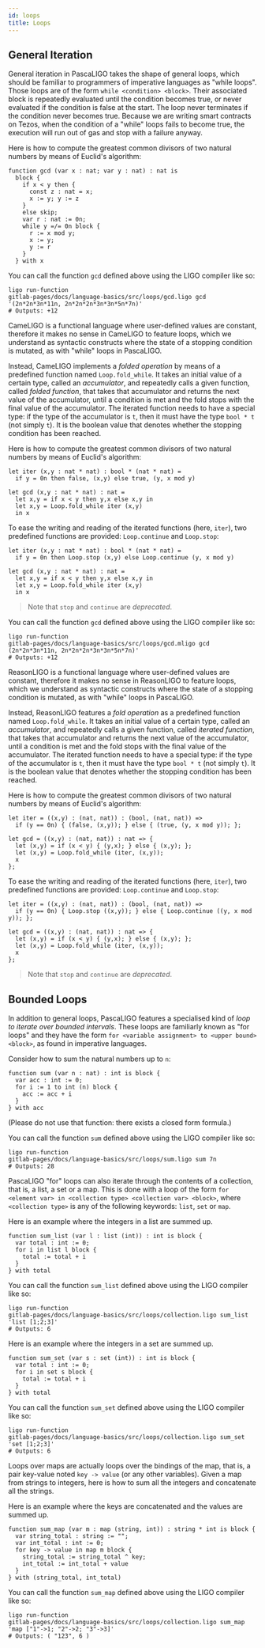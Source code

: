 ```yaml
---
id: loops
title: Loops
---
```


## General Iteration

<!--DOCUSAURUS_CODE_TABS-->

<!--PascaLIGO-->

General iteration in PascaLIGO takes the shape of general loops, which
should be familiar to programmers of imperative languages as "while
loops". Those loops are of the form `while <condition> <block>`. Their
associated block is repeatedly evaluated until the condition becomes
true, or never evaluated if the condition is false at the start. The
loop never terminates if the condition never becomes true. Because we
are writing smart contracts on Tezos, when the condition of a "while"
loops fails to become true, the execution will run out of gas and stop
with a failure anyway.

Here is how to compute the greatest common divisors of two natural
numbers by means of Euclid's algorithm:

```pascaligo group=a
function gcd (var x : nat; var y : nat) : nat is
  block {
    if x < y then {
      const z : nat = x;
      x := y; y := z
    }
    else skip;
    var r : nat := 0n;
    while y =/= 0n block {
      r := x mod y;
      x := y;
      y := r
    }
  } with x
```

You can call the function `gcd` defined above using the LIGO compiler
like so:
```shell
ligo run-function
gitlab-pages/docs/language-basics/src/loops/gcd.ligo gcd '(2n*2n*3n*11n, 2n*2n*2n*3n*3n*5n*7n)'
# Outputs: +12
```

<!--CameLIGO-->

CameLIGO is a functional language where user-defined values are
constant, therefore it makes no sense in CameLIGO to feature loops,
which we understand as syntactic constructs where the state of a
stopping condition is mutated, as with "while" loops in PascaLIGO.

Instead, CameLIGO implements a *folded operation* by means of a
predefined function named `Loop.fold_while`. It takes an initial value
of a certain type, called an *accumulator*, and repeatedly calls a
given function, called *folded function*, that takes that
accumulator and returns the next value of the accumulator, until a
condition is met and the fold stops with the final value of the
accumulator. The iterated function needs to have a special type: if
the type of the accumulator is `t`, then it must have the type `bool *
t` (not simply `t`). It is the boolean value that denotes whether the
stopping condition has been reached.

Here is how to compute the greatest common divisors of two natural
numbers by means of Euclid's algorithm:

```cameligo group=a
let iter (x,y : nat * nat) : bool * (nat * nat) =
  if y = 0n then false, (x,y) else true, (y, x mod y)

let gcd (x,y : nat * nat) : nat =
  let x,y = if x < y then y,x else x,y in
  let x,y = Loop.fold_while iter (x,y)
  in x
```

To ease the writing and reading of the iterated functions (here,
`iter`), two predefined functions are provided: `Loop.continue` and
`Loop.stop`:

```cameligo group=a
let iter (x,y : nat * nat) : bool * (nat * nat) =
  if y = 0n then Loop.stop (x,y) else Loop.continue (y, x mod y)

let gcd (x,y : nat * nat) : nat =
  let x,y = if x < y then y,x else x,y in
  let x,y = Loop.fold_while iter (x,y)
  in x
```

> Note that `stop` and `continue` are *deprecated*.

You can call the function `gcd` defined above using the LIGO compiler
like so:
```shell
ligo run-function
gitlab-pages/docs/language-basics/src/loops/gcd.mligo gcd (2n*2n*3n*11n, 2n*2n*2n*3n*3n*5n*7n)'
# Outputs: +12
```

<!--ReasonLIGO-->

ReasonLIGO is a functional language where user-defined values are
constant, therefore it makes no sense in ReasonLIGO to feature loops,
which we understand as syntactic constructs where the state of a
stopping condition is mutated, as with "while" loops in PascaLIGO.

Instead, ReasonLIGO features a *fold operation* as a predefined
function named `Loop.fold_while`. It takes an initial value of a
certain type, called an *accumulator*, and repeatedly calls a given
function, called *iterated function*, that takes that accumulator and
returns the next value of the accumulator, until a condition is met
and the fold stops with the final value of the accumulator. The
iterated function needs to have a special type: if the type of the
accumulator is `t`, then it must have the type `bool * t` (not simply
`t`). It is the boolean value that denotes whether the stopping
condition has been reached.

Here is how to compute the greatest common divisors of two natural
numbers by means of Euclid's algorithm:

```reasonligo group=a
let iter = ((x,y) : (nat, nat)) : (bool, (nat, nat)) =>
  if (y == 0n) { (false, (x,y)); } else { (true, (y, x mod y)); };

let gcd = ((x,y) : (nat, nat)) : nat => {
  let (x,y) = if (x < y) { (y,x); } else { (x,y); };
  let (x,y) = Loop.fold_while (iter, (x,y));
  x
};
```

To ease the writing and reading of the iterated functions (here,
`iter`), two predefined functions are provided: `Loop.continue` and
`Loop.stop`:

```reasonligo group=b
let iter = ((x,y) : (nat, nat)) : (bool, (nat, nat)) =>
  if (y == 0n) { Loop.stop ((x,y)); } else { Loop.continue ((y, x mod y)); };

let gcd = ((x,y) : (nat, nat)) : nat => {
  let (x,y) = if (x < y) { (y,x); } else { (x,y); };
  let (x,y) = Loop.fold_while (iter, (x,y));
  x
};
```

> Note that `stop` and `continue` are *deprecated*.

<!--END_DOCUSAURUS_CODE_TABS-->

## Bounded Loops

In addition to general loops, PascaLIGO features a specialised kind of
*loop to iterate over bounded intervals*. These loops are familiarly
known as "for loops" and they have the form `for <variable assignment>
to <upper bound> <block>`, as found in imperative languages.

Consider how to sum the natural numbers up to `n`:

```pascaligo group=c
function sum (var n : nat) : int is block {
  var acc : int := 0;
  for i := 1 to int (n) block {
    acc := acc + i
  }
} with acc
```

(Please do not use that function: there exists a closed form formula.)

You can call the function `sum` defined above using the LIGO compiler
like so:
```shell
ligo run-function
gitlab-pages/docs/language-basics/src/loops/sum.ligo sum 7n
# Outputs: 28
```

PascaLIGO "for" loops can also iterate through the contents of a
collection, that is, a list, a set or a map. This is done with a loop
of the form `for <element var> in <collection type> <collection var>
<block>`, where `<collection type>` is any of the following keywords:
`list`, `set` or `map`.

Here is an example where the integers in a list are summed up.

```pascaligo group=d
function sum_list (var l : list (int)) : int is block {
  var total : int := 0;
  for i in list l block {
    total := total + i
  }
} with total
```

You can call the function `sum_list` defined above using the LIGO compiler
like so:
```shell
ligo run-function
gitlab-pages/docs/language-basics/src/loops/collection.ligo sum_list
'list [1;2;3]'
# Outputs: 6
```

Here is an example where the integers in a set are summed up.

```pascaligo group=d
function sum_set (var s : set (int)) : int is block {
  var total : int := 0;
  for i in set s block {
    total := total + i
  }
} with total
```

You can call the function `sum_set` defined above using the LIGO compiler
like so:
```shell
ligo run-function
gitlab-pages/docs/language-basics/src/loops/collection.ligo sum_set
'set [1;2;3]'
# Outputs: 6
```

Loops over maps are actually loops over the bindings of the map, that
is, a pair key-value noted `key -> value` (or any other
variables). Given a map from strings to integers, here is how to sum
all the integers and concatenate all the strings.

Here is an example where the keys are concatenated and the values are
summed up.

```pascaligo group=d
function sum_map (var m : map (string, int)) : string * int is block {
  var string_total : string := "";
  var int_total : int := 0;
  for key -> value in map m block {
    string_total := string_total ^ key;
    int_total := int_total + value
  }
} with (string_total, int_total)
```

You can call the function `sum_map` defined above using the LIGO compiler
like so:
```shell
ligo run-function
gitlab-pages/docs/language-basics/src/loops/collection.ligo sum_map
'map ["1"->1; "2"->2; "3"->3]'
# Outputs: ( "123", 6 )
```
